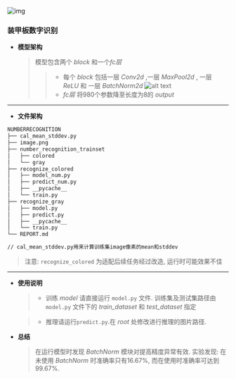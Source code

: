 ![img](https://i0.hdslb.com/bfs/new_dyn/791944995fff725f42c7f5a9b64f8567100423098.png@1295w.webp)

### 装甲板数字识别

- **模型架构**

    > 模型包含两个 *block* 和一个*fc层*
    >> - 每个 *block* 包括一层 *Conv2d* ,一层 *MaxPool2d* , 一层 *ReLU* 和 一层 *BatchNorm2d*
    >> ![alt text](image.png)
    >> - *fc层* 将980个参数降至长度为8的 *output*

***

- **文件架构**
```Bash
NUMBERRECOGNITION
├── cal_mean_stddev.py
├── image.png
├── number_recognition_trainset
│   ├── colored
│   └── gray
├── recognize_colored
│   ├── model_num.py
│   ├── predict_num.py
│   ├── __pycache__
│   └── train.py
├── recognize_gray
│   ├── model.py
│   ├── predict.py
│   ├── __pycache__
│   └── train.py
└── REPORT.md

// cal_mean_stddev.py用来计算训练集image像素的mean和stddev 
```
>注意: `recognize_colored` 为适配后续任务经过改造, 运行时可能效果不佳

***

- **使用说明**
  > - 训练 *model* 请直接运行 `model.py` 文件. 训练集及测试集路径由 `model.py` 文件下的  *train_dataset* 和 *test_dataset* 指定

  > - 推理请运行`predict.py`.在 *root* 处修改进行推理的图片路径.

- **总结**
    >在运行模型时发现 *BatchNorm* 模块对提高精度异常有效. 实验发现: 在未使用 *BatchNorm* 时准确率只有16.67%, 而在使用时准确率可达到99.67%.

